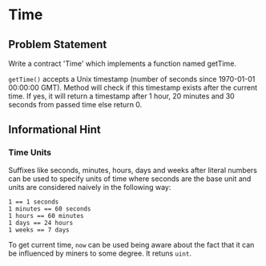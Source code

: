 # Time
## Problem Statement

Write a contract 'Time' which implements a function named getTime.

`getTime()` accepts a Unix timestamp (number of seconds since 1970-01-01 00:00:00 GMT). Method will check if this timestamp exists after the current time. If yes, it will return a timestamp after 1 hour, 20 minutes and 30 seconds from passed time else return 0.

## Informational Hint

### Time Units
Suffixes like seconds, minutes, hours, days and weeks after literal numbers can be used to specify units of time where seconds are the base unit and units are considered naively in the following way:

```
1 == 1 seconds
1 minutes == 60 seconds
1 hours == 60 minutes
1 days == 24 hours
1 weeks == 7 days
```

To get current time, `now` can be used being aware about the fact that it can be influenced by miners to some degree. It retuns `uint`.